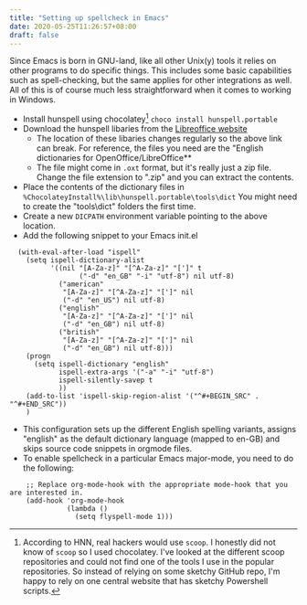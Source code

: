 ```yaml
---
title: "Setting up spellcheck in Emacs"
date: 2020-05-25T11:26:57+08:00
draft: false
---
```


Since Emacs is born in GNU-land, like all other Unix(y) tools it relies on other programs to do specific things. This includes some basic capabilities such as spell-checking, but the same applies for other integrations as well. All of this is of course much less straightforward when it comes to working in Windows.

* Install hunspell using chocolatey[^1] ```choco install hunspell.portable```
* Download the hunspell libaries from the [Libreoffice website](https://extensions.libreoffice.org/extensions/english-dictionaries/2019-11.01)
    - The location of these libaries changes regularly so the above link can break. For reference, the files you need are the "English dictionaries for OpenOffice/LibreOffice**
    - The file might come in ```.oxt``` format, but it's really just a zip file. Change the file extension to ".zip" and you can extract the contents.
* Place the contents of the dictionary files in ```%ChocolateyInstall%\lib\hunspell.portable\tools\dict``` You might need to create the "tools\dict" folders the first time.
* Create a new ```DICPATH``` environment variable pointing to the above location.
* Add the following snippet to your Emacs init.el
```emacs
  (with-eval-after-load "ispell"
    (setq ispell-dictionary-alist
          '((nil "[A-Za-z]" "[^A-Za-z]" "[']" t
                 ("-d" "en_GB" "-i" "utf-8") nil utf-8)
            ("american"
             "[A-Za-z]" "[^A-Za-z]" "[']" nil
             ("-d" "en_US") nil utf-8)
            ("english"
             "[A-Za-z]" "[^A-Za-z]" "[']" nil
             ("-d" "en_GB") nil utf-8)
            ("british"
             "[A-Za-z]" "[^A-Za-z]" "[']" nil
             ("-d" "en_GB") nil utf-8)))
    (progn
      (setq ispell-dictionary "english"
            ispell-extra-args '("-a" "-i" "utf-8")
            ispell-silently-savep t
            ))
    (add-to-list 'ispell-skip-region-alist '("^#+BEGIN_SRC" . "^#+END_SRC"))
    )
```

* This configuration sets up the different English spelling variants, assigns "english" as the default dictionary language (mapped to en-GB) and skips source code snippets in orgmode files.
* To enable spellcheck in a particular Emacs major-mode, you need to do the following:
```emacs
    ;; Replace org-mode-hook with the appropriate mode-hook that you are interested in.
    (add-hook 'org-mode-hook
              (lambda ()
                (setq flyspell-mode 1)))

```

[^1]: According to HNN, real hackers would use ```scoop```. I honestly did not know of ```scoop``` so I used chocolatey. I've looked at the different scoop repositories and could not find one of the tools I use in the popular repositories. So instead of relying on some sketchy GitHub repo, I'm happy to rely on one central website that has sketchy Powershell scripts.
